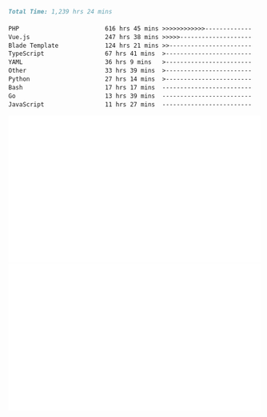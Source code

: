 <!--START_SECTION:waka-->

```markdown
Total Time: 1,239 hrs 24 mins

PHP                        616 hrs 45 mins >>>>>>>>>>>>-------------   48.45 %
Vue.js                     247 hrs 38 mins >>>>>--------------------   19.45 %
Blade Template             124 hrs 21 mins >>-----------------------   09.77 %
TypeScript                 67 hrs 41 mins  >------------------------   05.32 %
YAML                       36 hrs 9 mins   >------------------------   02.84 %
Other                      33 hrs 39 mins  >------------------------   02.64 %
Python                     27 hrs 14 mins  >------------------------   02.14 %
Bash                       17 hrs 17 mins  -------------------------   01.36 %
Go                         13 hrs 39 mins  -------------------------   01.07 %
JavaScript                 11 hrs 27 mins  -------------------------   00.90 %
```

<!--END_SECTION:waka-->
<p align="center">
    <img src="https://raw.githubusercontent.com/rjp2525/rjp2525/output/generated/overview.svg">
    <img src="https://raw.githubusercontent.com/rjp2525/rjp2525/output/generated/languages.svg">
</p>
